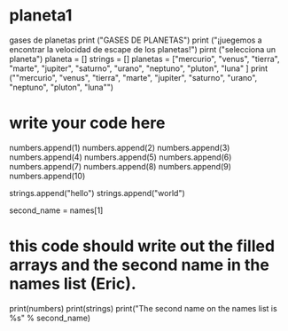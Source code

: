 # planeta1
gases de planetas
print ("GASES DE PLANETAS")
print ("¡juegemos a encontrar la velocidad de escape de los planetas!")
pirnt ("selecciona un planeta")
planeta = []
strings = []
planetas = ["mercurio", "venus", "tierra", "marte", "jupiter", "saturno", "urano", "neptuno", "pluton", "luna" ]
print (""mercurio", "venus", "tierra", "marte", "jupiter", "saturno", "urano", "neptuno", "pluton", "luna"")













# write your code here
numbers.append(1)
numbers.append(2)
numbers.append(3)
numbers.append(4)
numbers.append(5)
numbers.append(6)
numbers.append(7)
numbers.append(8)
numbers.append(9)
numbers.append(10)

strings.append("hello")
strings.append("world")

second_name = names[1]

# this code should write out the filled arrays and the second name in the names list (Eric).
print(numbers)
print(strings)
print("The second name on the names list is %s" % second_name)
